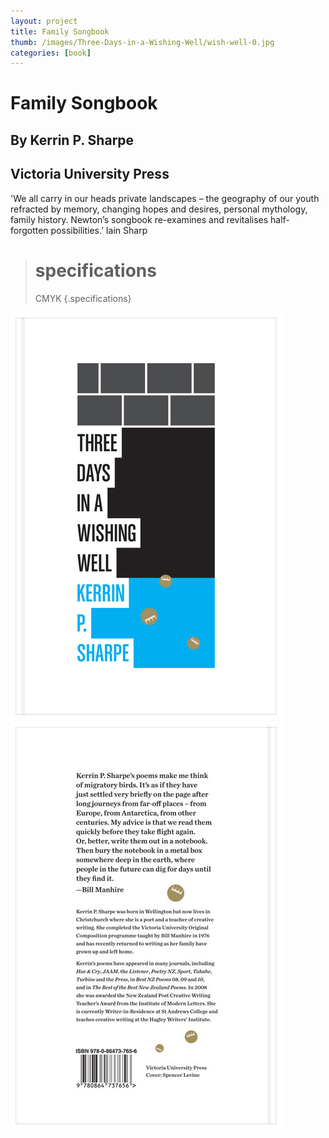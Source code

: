 ```yaml
---
layout: project
title: Family Songbook
thumb: /images/Three-Days-in-a-Wishing-Well/wish-well-0.jpg
categories: [book]
---
```


# Family Songbook 

## By Kerrin P. Sharpe
## Victoria University Press

'We all carry in our heads private landscapes – the geography of our youth refracted by memory, changing hopes and desires, personal mythology, family history. Newton’s songbook re-examines and revitalises half-forgotten possibilities.’
Iain Sharp

> # specifications
> CMYK
{.specifications}

![](/images/Three-Days-in-a-Wishing-Well/wish-well-1.jpg)
![](/images/Three-Days-in-a-Wishing-Well/wish-well-2.jpg)

